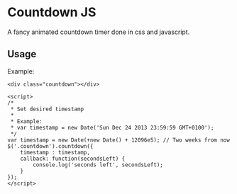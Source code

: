# Countdown JS

A fancy animated countdown timer done in css and javascript.

## Usage

Example:

```
<div class="countdown"></div>

<script>
/*
 * Set desired timestamp
 * 
 * Example:
 * var timestamp = new Date('Sun Dec 24 2013 23:59:59 GMT+0100');
 */
var timestamp = new Date(+new Date() + 12096e5); // Two weeks from now
$('.countdown').countdown({
	timestamp : timestamp,
	callback: function(secondsLeft) {
		console.log('seconds left', secondsLeft);
	}
});
</script>
```